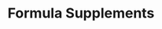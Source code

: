 ---
title: "Formula Supplements"
url: /knottingley/formula-supplements/
shop: nutrition supplements
---